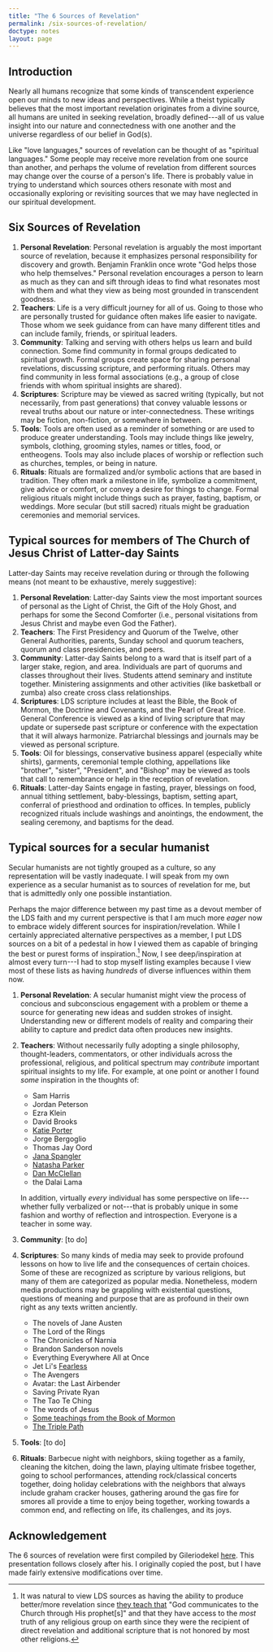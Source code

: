 ```yaml
---
title: "The 6 Sources of Revelation"
permalink: /six-sources-of-revelation/
doctype: notes
layout: page
---
```


## Introduction

Nearly all humans recognize that some kinds of transcendent experience open our minds to new ideas and perspectives.  While a theist typically believes that the most important revelation originates from a divine source, all humans are united in seeking revelation, broadly defined---all of us value insight into our nature and connectedness with one another and the universe regardless of our belief in God(s).

Like "love languages," sources of revelation can be thought of as "spiritual languages."  Some people may receive more revelation from one source than another, and perhaps the volume of revelation from different sources may change over the course of a person's life.  There is probably value in trying to understand which sources others resonate with most and occasionally exploring or revisiting sources that we may have neglected in our spiritual development.

## Six Sources of Revelation

1. **Personal Revelation**: Personal revelation is arguably the most important source of revelation, because it emphasizes personal responsibility for discovery and growth. Benjamin Franklin once wrote "God helps those who help themselves."  Personal revelation encourages a person to learn as much as they can and sift through ideas to find what resonates most with them and what they view as being most grounded in transcendent goodness.
2. **Teachers**: Life is a very difficult journey for all of us. Going to those who are personally trusted for guidance often makes life easier to navigate. Those whom we seek guidance from can have many different titles and can include family, friends, or spiritual leaders.
3. **Community**: Talking and serving with others helps us learn and build connection.  Some find community in formal groups dedicated to spiritual growth.  Formal groups create space for sharing personal revelations,  discussing scripture, and performing rituals.  Others may find community in less formal associations (e.g., a group of close friends with whom spiritual insights are shared).
4. **Scriptures**: Scripture may be viewed as sacred writing (typically, but not necessarily, from past generations) that convey valuable lessons or reveal truths about our nature or inter-connectedness.  These writings may be fiction, non-fiction, or somewhere in between.
5. **Tools**: Tools are often used as a reminder of something or are used to produce greater understanding.  Tools may include things like jewelry, symbols, clothing, grooming styles, names or titles, food, or entheogens.  Tools may also include places of worship or reflection such as churches, temples, or being in nature.
6. **Rituals**: Rituals are formalized and/or symbolic actions that are based in tradition. They often mark a milestone in life, symbolize a commitment, give advice or comfort, or convey a desire for things to change.  Formal religious rituals might include things such as prayer, fasting, baptism, or weddings.  More secular (but still sacred) rituals might be graduation ceremonies and memorial services.

## Typical sources for members of The Church of Jesus Christ of Latter-day Saints

Latter-day Saints may receive revelation during or through the following means (not meant to be exhaustive, merely suggestive):

1. **Personal Revelation**: Latter-day Saints view the most important sources of personal as the Light of Christ, the Gift of the Holy Ghost, and perhaps for some the Second Comforter (i.e., personal visitations from Jesus Christ and maybe even God the Father).
2. **Teachers**: The First Presidency and Quorum of the Twelve, other General Authorities, parents, Sunday school and quorum teachers, quorum and class presidencies, and peers.
3. **Community**: Latter-day Saints belong to a ward that is itself part of a larger stake, region, and area.  Individuals are part of quorums and classes throughout their lives.  Students attend seminary and institute together.  Ministering assignments and other activities (like basketball or zumba) also create cross class relationships.
4. **Scriptures**: LDS scripture includes at least the Bible, the Book of Mormon, the Doctrine and Covenants, and the Pearl of Great Price.  General Conference is viewed as a kind of living scripture that may update or supersede past scripture or conference with the expectation that it will always harmonize.  Patriarchal blessings and journals may be viewed as personal scripture.
5. **Tools**: Oil for blessings, conservative business apparel (especially white shirts), garments, ceremonial temple clothing, appellations like "brother", "sister", "President", and "Bishop" may be viewed as tools that call to remembrance or help in the reception of revelation.
6. **Rituals**: Latter-day Saints engage in fasting, prayer, blessings on food, annual tithing settlement, baby-blessings, baptism, setting apart, conferral of priesthood and ordination to offices.  In temples, publicly recognized rituals include washings and anointings, the endowment, the sealing ceremony, and baptisms for the dead.

## Typical sources for a secular humanist

Secular humanists are not tightly grouped as a culture, so any representation will be vastly inadequate.  I will speak from my own experience as a secular humanist as to sources of revelation for me, but that is admittedly only one possible instantiation.

Perhaps the major difference between my past time as a devout member of the LDS faith and my current perspective is that I am much more _eager_ now to embrace widely different sources for inspiration/revelation. While I certainly appreciated alternative perspectives as a member, I put LDS sources on a bit of a pedestal in how I viewed them as capable of bringing the best or purest forms of inspiration.[^lds_best_inspiration]  Now, I see deep/inspiration at almost every turn---I had to stop myself listing examples because I view most of these lists as having _hundreds_ of diverse influences within them now.

1. **Personal Revelation**: A secular humanist might view the process of concious and subconscious engagement with a problem or theme a source for generating new ideas and sudden strokes of insight.  Understanding new or different models of reality and comparing their ability to capture and predict data often produces new insights.
2. **Teachers**: Without necessarily fully adopting a single philosophy, thought-leaders, commentators, or other individuals across the professional, religious, and political spectrum may _contribute_ important spiritual insights to my life. For example, at one point or another I found _some_ inspiration in the thoughts of:
    * Sam Harris
    * Jordan Peterson
    * Ezra Klein
    * David Brooks
    * [Katie Porter](https://www.brainyquote.com/authors/katie-porter-quotes)
    * Jorge Bergoglio
    * Thomas Jay Oord
    * [Jana Spangler](https://www.youtube.com/watch?v=OPm3zDbyYy4)
    * [Natasha Parker](https://mormonstories.org/podcast/natasha-helfer-parker-mormon-sex-therapist/)
    * [Dan McClellan](https://www.tiktok.com/@maklelan)
    * the Dalai Lama

    In addition, virtually _every_ individual has some perspective on life---whether fully verbalized or not---that is probably unique in some fashion and worthy of reflection and introspection. Everyone is a teacher in some way.
3. **Community**: [to do]
4. **Scriptures**: So many kinds of media may seek to provide profound lessons on how to live life and the consequences of certain choices.  Some of these are recognized as scripture by various religions, but many of them are categorized as popular media. Nonetheless, modern media productions may be grappling with existential questions, questions of meaning and purpose that are as profound in their own right as any texts written anciently.
    * The novels of Jane Austen
    * The Lord of the Rings
    * The Chronicles of Narnia
    * Brandon Sanderson novels
    * Everything Everywhere All at Once
    * Jet Li's [Fearless](https://www.imdb.com/title/tt0446059/)
    * The Avengers
    * Avatar: the Last Airbender
    * Saving Private Ryan
    * The Tao Te Ching
    * The words of Jesus
    * [Some teachings from the Book of Mormon](https://www.reddit.com/r/mormon/comments/r63zlp/what_does_the_book_of_mormon_actually_teach/hmqvawf/)
    * [The Triple Path](http://triplepath.org/download)

5. **Tools**: [to do]
6. **Rituals**: Barbecue night with neighbors, skiing together as a family, cleaning the kitchen, doing the lawn, playing ultimate frisbee together, going to school performances, attending rock/classical concerts together, doing holiday celebrations with the neighbors that always include graham cracker houses, gathering around the gas fire for smores all provide a time to enjoy being together, working towards a common end, and reflecting on life, its challenges, and its joys.

## Acknowledgement

The 6 sources of revelation were first compiled by Gileriodekel [here](https://www.reddit.com/r/mormon/comments/f2vqrj/6_sources_of_revelation/).  This presentation follows closely after his.  I originally copied the post, but I have made fairly extensive modifications over time.

[^lds_best_inspiration]: It was natural to view LDS sources as having the ability to produce better/more revelation since [they teach that](https://abn.churchofjesuschrist.org/study/manual/gospel-principles/chapter-9-prophets-of-god?lang=eng) "God communicates to the Church through His prophet[s]" and that they have access to the _most_ truth of any religious group on earth since they were the recipient of direct revelation and additional scripture that is not honored by most other religions.

